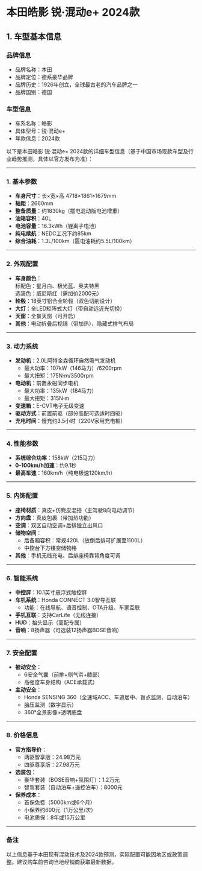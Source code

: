 
# 本田皓影 锐·混动e+ 2024款
## 1. 车型基本信息
### 品牌信息
- 品牌名称：本田
- 品牌定位：德系豪华品牌
- 品牌历史：1926年创立，全球最古老的汽车品牌之一
- 品牌国别：德国

### 车型信息
- 车系名称：皓影
- 具体型号：锐·混动e+
- 年款信息：2024款

以下是本田皓影 锐·混动e+ 2024款的详细车型信息（基于中国市场现款车型及行业趋势推测，具体以官方发布为准）：

---

### **1. 基本参数**
- **车身尺寸**：长×宽×高 4718×1861×1679mm  
- **轴距**：2660mm  
- **整备质量**：约1830kg（插电混动版电池增重）  
- **油箱容积**：40L  
- **电池容量**：16.3kWh（锂离子电池）  
- **纯电续航**：NEDC工况下约85km  
- **综合油耗**：1.3L/100km（匮电油耗约5.5L/100km）  

---

### **2. 外观配置**
- **车身颜色**：  
  标配色：星月白、极光蓝、奥夫特黑  
  选装色：威尼斯红（需加价2000元）  
- **轮毂**：18英寸铝合金轮毂（双色切削设计）  
- **大灯**：全LED矩阵式大灯（带自动远近光切换）  
- **天窗**：全景天窗（可开启）  
- **其他**：电动折叠后视镜（带加热）、隐藏式排气布局  

---

### **3. 动力系统**
- **发动机**：2.0L阿特金森循环自然吸气发动机  
  - 最大功率：107kW（146马力）/6200rpm  
  - 最大扭矩：175N·m/3500rpm  
- **电动机**：前置永磁同步电机  
  - 最大功率：135kW（184马力）  
  - 最大扭矩：315N·m  
- **变速箱**：E-CVT电子无级变速  
- **驱动方式**：前置前驱（部分高配可选适时四驱）  
- **充电时间**：慢充约3.5小时（220V家用充电桩）  

---

### **4. 性能参数**
- **系统综合功率**：158kW（215马力）  
- **0-100km/h加速**：约9.1秒  
- **最高车速**：160km/h（纯电极速120km/h）  

---

### **5. 内饰配置**
- **座椅材质**：真皮+仿麂皮混搭（主驾驶8向电动调节）  
- **方向盘**：真皮包裹（带加热功能）  
- **空调**：双区自动空调+后排独立出风口  
- **储物空间**：  
  - 后备厢容积：常规420L（放倒后排可扩展至1100L）  
  - 中控台下方镂空储物格  
- **其他**：手机无线充电、后排座椅靠背角度可调  

---

### **6. 智能系统**
- **中控屏**：10.1英寸悬浮式触控屏  
- **车机系统**：Honda CONNECT 3.0智导互联  
  - 功能：在线导航、语音控制、OTA升级、车家互联  
- **手机互联**：支持CarLife（无线连接）  
- **HUD**：抬头显示（高配专属）  
- **音响**：8扬声器（可选装12扬声器BOSE音响）  

---

### **7. 安全配置**
- **被动安全**：  
  - 6安全气囊（前排+侧气帘+膝部）  
  - 高强度车身结构（ACE承载式）  
- **主动安全**：  
  - Honda SENSING 360（全速域ACC、车道居中、盲点监测、自动泊车）  
  - 胎压监测（数字显示）  
  - 360°全景影像+透明底盘  

---

### **8. 价格信息**
- **官方指导价**：  
  - 两驱智享版：24.98万元  
  - 四驱尊享版：27.98万元  
- **选装包**：  
  - 豪华套装（BOSE音响+氛围灯）：1.2万元  
  - 智驾套装（自动泊车+遥控泊车）：8000元  
- **保养成本**：  
  - 首保免费（5000km或6个月）  
  - 小保养约600元（1万公里/次）  
  - 电池质保：8年或15万公里  

---

### **备注**  
以上信息基于本田现有混动技术及2024款预测，实际配置可能因地区或政策调整。建议购车前咨询当地经销商获取最新数据。
